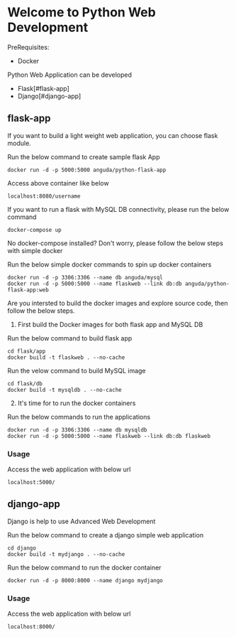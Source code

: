 # Welcome to Python Web Development

PreRequisites:
- Docker

Python Web Application can be developed 
- Flask[#flask-app]
- Django[#django-app]

## flask-app
If you want to build a light weight web application, you can choose flask module. 

Run the below command to create sample flask App

```
docker run -d -p 5000:5000 anguda/python-flask-app
```

Access above container like below 
```
localhost:8080/username
```

If you want to run a flask with MySQL DB connectivity, please run the below command
```
docker-compose up
```

No docker-compose installed? Don't worry, please follow the below steps with simple docker 

Run the below simple docker commands to spin up docker containers
```
docker run -d -p 3306:3306 --name db anguda/mysql
docker run -d -p 5000:5000 --name flaskweb --link db:db anguda/python-flask-app:web
```

Are you intersted to build the docker images and explore source code, then follow the below steps.

1. First build the Docker images for both flask app and MySQL DB

Run the below command to build flask app
```
cd flask/app
docker build -t flaskweb . --no-cache
```
Run the velow command to build MySQL image
```
cd flask/db
docker build -t mysqldb . --no-cache
```
2. It's time for to run the docker containers

Run the below commands to run the applications
```
docker run -d -p 3306:3306 --name db mysqldb
docker run -d -p 5000:5000 --name flaskweb --link db:db flaskweb
```
### Usage

Access the web application with below url
```
localhost:5000/
```

## django-app
Django is help to use Advanced Web Development

Run the below command to create a django simple web application

```
cd django
docker build -t mydjango . --no-cache
```

Run the below command to run the docker container

```
docker run -d -p 8000:8000 --name django mydjango
```

### Usage

Access the web application with below url
```
localhost:8000/
```
